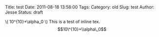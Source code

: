 Title: test
Date: 2011-08-18 13:58:00
Tags: 
Category: old
Slug: test
Author: Jesse
Status: draft

 \\( 10\^{10}+\\alpha\_0 \\) This is a test of inline tex.
$$10\^{10}+\\alpha\_0$$
